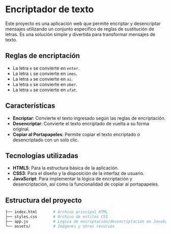 # Encriptador de texto

Este proyecto es una aplicación web que permite encriptar y desencriptar mensajes utilizando un conjunto específico de reglas de sustitución de letras. Es una solución simple y divertida para transformar mensajes de texto.

## Reglas de encriptación

- La letra `e` se convierte en `enter`.
- La letra `i` se convierte en `imes`.
- La letra `a` se convierte en `ai`.
- La letra `o` se convierte en `ober`.
- La letra `u` se convierte en `ufat`.

## Características

- **Encriptar**: Convierte el texto ingresado según las reglas de encriptación.
- **Desencriptar**: Convierte el texto encriptado de vuelta a su forma original.
- **Copiar al Portapapeles**: Permite copiar el texto encriptado o desencriptado con un solo clic.

## Tecnologías utilizadas

- **HTML5**: Para la estructura básica de la aplicación.
- **CSS3**: Para el diseño y la disposición de la interfaz de usuario.
- **JavaScript**: Para implementar la lógica de encriptación y desencriptación, así como la funcionalidad de copiar al portapapeles.

## Estructura del proyecto

```bash
├── index.html       # Archivo principal HTML
├── styles.css       # Archivo de estilos CSS
├── app.js           # Lógica de encriptación/desencriptación en JavaScript
└── assets/          # Imágenes y otros recursos
